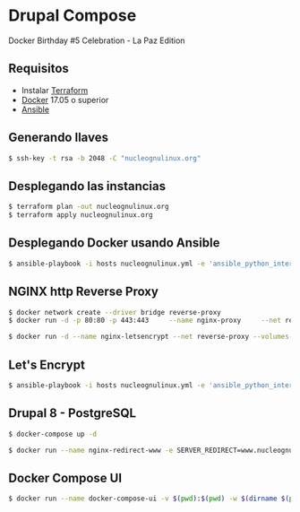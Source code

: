 # Drupal Compose
Docker Birthday #5 Celebration - La Paz Edition

## Requisitos
* Instalar [Terraform](https://www.terraform.io/)
* [Docker](https://www.docker.com) 17.05 o superior
* [Ansible](https://www.ansible.com/)

## Generando llaves


```bash
$ ssh-key -t rsa -b 2048 -C "nucleognulinux.org"
```

## Desplegando las instancias


```bash
$ terraform plan -out nucleognulinux.org
$ terraform apply nucleognulinux.org
```


## Desplegando Docker usando Ansible

```bash
$ ansible-playbook -i hosts nucleognulinux.yml -e 'ansible_python_interpreter=/usr/bin/python3'
```

## NGINX http Reverse Proxy

```bash
$ docker network create --driver bridge reverse-proxy
$ docker run -d -p 80:80 -p 443:443     --name nginx-proxy     --net reverse-proxy     -v $HOME/certs:/etc/nginx/certs:ro     -v /etc/nginx/vhost.d     -v /usr/share/nginx/html     -v /var/run/docker.sock:/tmp/docker.sock:ro     --label com.github.jrcs.letsencrypt_nginx_proxy_companion.nginx_proxy=true     jwilder/nginx-proxy

$ docker run -d --name nginx-letsencrypt --net reverse-proxy --volumes-from nginx-proxy -v $HOME/certs:/etc/nginx/certs:rw -v /var/run/docker.sock:/var/run/docker.sock:ro jrcs/letsencrypt-nginx-proxy-companion

```

## Let's Encrypt 

```bash
$ ansible-playbook -i hosts nucleognulinux.yml -e 'ansible_python_interpreter=/usr/bin/python3'
```

## Drupal 8 - PostgreSQL

```bash
$ docker-compose up -d

$ docker run --name nginx-redirect-www -e SERVER_REDIRECT=www.nucleognulinux.org -e 'LETSENCRYPT_EMAIL=alexandro@autistici.org' -e 'LETSENCRYPT_HOST=nucleognulinux.org' -e 'LETSENCRYPT_HOST=nucleognulinux.org' -d schmunk42/nginx-redirect
```



## Docker Compose UI

```bash
$ docker run --name docker-compose-ui -v $(pwd):$(pwd) -w $(dirname $(pwd)) -p 5000:5000 -v /var/run/docker.sock  francescou/docker-compose-ui:1.11.0